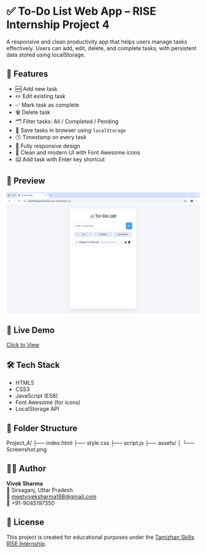 # ✅ To-Do List Web App – RISE Internship Project 4

A responsive and clean productivity app that helps users manage tasks effectively. Users can add, edit, delete, and complete tasks, with persistent data stored using localStorage.

## 🚀 Features

- 🆕 Add new task
- ✏️ Edit existing task
- ✅ Mark task as complete
- 🗑 Delete task
- 🗂 Filter tasks: All / Completed / Pending
- 💾 Save tasks in browser using `localStorage`
- 🕒 Timestamp on every task
- 📱 Fully responsive design
- 🎨 Clean and modern UI with Font Awesome icons
- ⌨️ Add task with Enter key shortcut

## 📸 Preview

![App Screenshot](assets/Screenshot.png)

## 🔗 Live Demo

[Click to View](https://vish202324.github.io/Tamizhan-Skills/Project_4/)

## 🛠 Tech Stack

- HTML5
- CSS3
- JavaScript (ES6)
- Font Awesome (for icons)
- LocalStorage API

## 📁 Folder Structure

Project_4/
├── index.html
├── style.css
├── script.js
├── assets/
│ └── Screenshot.png

## 🙋‍♂️ Author

**Vivek Sharma**  
📍 Sirsaganj, Uttar Pradesh  
📧 meetviveksharma198@gmail.com  
📱 +91-9045197350

## 📜 License

This project is created for educational purposes under the [Tamizhan Skills RISE Internship](https://tamizhanskills.in/).
